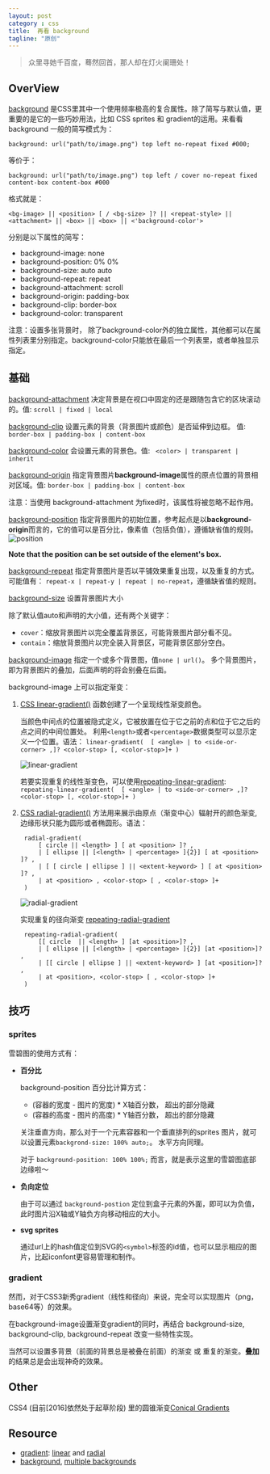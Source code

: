 ```yaml
---
layout: post
category : css
title:  再看 background
tagline: "原创"
---
```


> 众里寻她千百度，蓦然回首，那人却在灯火阑珊处！

## OverView
	
[background][ID_background] 是CSS里其中一个使用频率极高的复合属性。除了简写与默认值，更重要的是它的一些巧妙用法，比如 CSS sprites 和 gradient的运用。来看看background 一般的简写模式为：

	background: url("path/to/image.png") top left no-repeat fixed #000;

等价于：

	background: url("path/to/image.png") top left / cover no-repeat fixed content-box content-box #000

格式就是：

	<bg-image> || <position> [ / <bg-size> ]? || <repeat-style> || <attachment> || <box> || <box> || <'background-color'>

分别是以下属性的简写：

- background-image: none
- background-position: 0% 0%
- background-size: auto auto
- background-repeat: repeat
- background-attachment: scroll
- background-origin: padding-box
- background-clip: border-box
- background-color: transparent

注意：设置多张背景时， 除了background-color外的独立属性，其他都可以在属性列表里分别指定。background-color只能放在最后一个列表里，或者单独显示指定。

## 基础


[background-attachment][ID_background-attachment] 决定背景是在视口中固定的还是跟随包含它的区块滚动的。值:
`scroll | fixed | local`


[background-clip][ID_background-clip] 设置元素的背景（背景图片或颜色）是否延伸到边框。 值:
`border-box | padding-box | content-box`


[background-color][ID_background-color] 会设置元素的背景色。值: 
` <color> | transparent | inherit`

[background-origin][ID_background-origin] 指定背景图片**background-image**属性的原点位置的背景相对区域。值: 
`border-box | padding-box | content-box`

注意：当使用 background-attachment 为fixed时，该属性将被忽略不起作用。

[background-position][ID_background-position] 指定背景图片的初始位置，参考起点是以**background-origin**而言的，它的值可以是百分比，像素值（包括负值），遵循缺省值的规则。
![position](https://mdn.mozillademos.org/files/12215/position_type.png)

**Note that the position can be set outside of the element's box.**

[background-repeat][ID_background-repeat] 指定背景图片是否以平铺效果重复出现，以及重复的方式。可能值有： `repeat-x | repeat-y | repeat | no-repeat`，遵循缺省值的规则。

[background-size][ID_background-size] 设置背景图片大小

除了默认值auto和声明的大小值，还有两个关键字：

- `cover`：缩放背景图片以完全覆盖背景区，可能背景图片部分看不见。
- `contain`：缩放背景图片以完全装入背景区，可能背景区部分空白。

[background-image][ID_background-image] 指定一个或多个背景图，值`none | url()`。 多个背景图片，即为背景图片的叠加，后面声明的将会别叠在后面。

background-image 上可以指定渐变：

1. [ CSS linear-gradient()][ID_linear-gradient] 函数创建了一个呈现线性渐变颜色。

	当颜色中间点的位置被隐式定义，它被放置在位于它之前的点和位于它之后的点之间的中间位置处。
	利用`<length>`或者`<percentage>`数据类型可以显示定义一个位置。语法：
	`linear-gradient(  [ <angle> | to <side-or-corner> ,]? <color-stop> [, <color-stop>]+ )`

	![linear-gradient](https://mdn.mozillademos.org/files/3537/linear-gradient.png)

	若要实现重复的线性渐变色，可以使用[repeating-linear-gradient][ID_repeating-linear-gradient]: 
	`repeating-linear-gradient(  [ <angle> | to <side-or-corner> ,]? <color-stop> [, <color-stop>]+ )`

2. [CSS radial-gradient()][ID_radial-gradient] 方法用来展示由原点（渐变中心）辐射开的颜色渐变, 边缘形状只能为圆形或者椭圆形。语法：

		radial-gradient( 
			[ circle || <length> ] [ at <position> ]? ,
			| [ ellipse || [<length> | <percentage> ]{2}] [ at <position> ]? ,
			| [ [ circle | ellipse ] || <extent-keyword> ] [ at <position> ]? ,
			| at <position> , <color-stop> [ , <color-stop> ]+ 
		)

	![radial-gradient](https://mdn.mozillademos.org/files/3795/radial%20gradient.png)

	实现重复的径向渐变 [repeating-radial-gradient][ID_repeating-radial-gradient]

		repeating-radial-gradient( 
			[[ circle  || <length> ] [at <position>]? , 
			| [ ellipse || [<length> | <percentage> ]{2}] [at <position>]? , 
			| [[ circle | ellipse ] || <extent-keyword> ] [at <position>]? , 
			| at <position>, <color-stop> [ , <color-stop> ]+
		)


## 技巧

### sprites

雪碧图的使用方式有：

- **百分比**
	
	background-position 百分比计算方式：
	
	- (容器的宽度 - 图片的宽度) * X轴百分数， 超出的部分隐藏
	- (容器的高度 - 图片的高度) * Y轴百分数， 超出的部分隐藏

	关注垂直方向，那么对于一个元素容器和一个垂直排列的sprites 图片，就可以设置元素`backgrond-size: 100% auto;`。
	水平方向同理。

	对于 `background-position: 100% 100%;` 而言，就是表示这里的雪碧图底部边缘啦～ 

- **负向定位**
	
	由于可以通过 `background-postion` 定位到盒子元素的外面，即可以为负值，此时图片沿X轴或Y轴负方向移动相应的大小。

- **svg sprites**

	通过url上的hash值定位到SVG的`<symbol>`标签的id值，也可以显示相应的图片，比起iconfont更容易管理和制作。



### gradient

然而，对于CSS3新秀gradient（线性和径向）来说，完全可以实现图片（png，base64等）的效果。

在background-image设置渐变gradient的同时，再结合 background-size, background-clip, background-repeat 改变一些特性实现。

当然可以设置多背景（前面的背景总是被叠在前面）的渐变 或 重复的渐变。**叠加**的结果总是会出现神奇的效果。

## Other

CSS4 (目前[2016]依然处于起草阶段) 里的圆锥渐变[Conical Gradients](http://lea.verou.me/specs/conical-gradient/1.html)

## Resource

- [gradient](https://developer.mozilla.org/en-US/docs/Web/CSS/gradient): [linear][ID_linear-gradient] and [radial][ID_radial-gradient]
- [background][ID_background], [multiple backgrounds](https://developer.mozilla.org/en-US/docs/Web/CSS/CSS_Background_and_Borders/Using_CSS_multiple_backgrounds)

[ID_background]: https://developer.mozilla.org/en-US/docs/Web/CSS/background
[ID_background-attachment]: https://developer.mozilla.org/en-US/docs/Web/CSS/background-attachment
[ID_background-clip]: https://developer.mozilla.org/en-US/docs/Web/CSS/background-clip
[ID_background-color]: https://developer.mozilla.org/en-US/docs/Web/CSS/background-color
[ID_background-origin]: https://developer.mozilla.org/en-US/docs/Web/CSS/background-origin 
[ID_background-position]: https://developer.mozilla.org/en-US/docs/Web/CSS/background-position
[ID_background-repeat]: https://developer.mozilla.org/en-US/docs/Web/CSS/background-repeat
[ID_background-size]: https://developer.mozilla.org/en-US/docs/Web/CSS/background-size

[ID_background-image]:https://developer.mozilla.org/en-US/docs/Web/CSS/background-image

[ID_linear-gradient]: https://developer.mozilla.org/en-US/docs/Web/CSS/linear-gradient
[ID_repeating-linear-gradient]: https://developer.mozilla.org/en-US/docs/Web/CSS/repeating-linear-gradient
[ID_radial-gradient]: https://developer.mozilla.org/en-US/docs/Web/CSS/radial-gradient
[ID_repeating-radial-gradient]: https://developer.mozilla.org/en-US/docs/Web/CSS/repeating-radial-gradient
